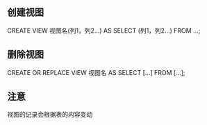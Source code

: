## 创建视图
CREATE VIEW 视图名(列1，列2...) AS SELECT (列1，列2...) FROM ...;

## 删除视图
CREATE OR REPLACE VIEW 视图名 AS SELECT [...] FROM [...];

## 注意

视图的记录会根据表的内容变动